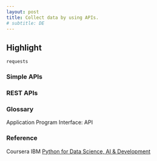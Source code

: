 ```yaml
---
layout: post
title: Collect data by using APIs.
# subtitle: DE
---
```


## Highlight

```shell
requests
```

### Simple APIs





### REST APIs




### Glossary
Application Program Interface: API



### Reference
Coursera IBM [Python for Data Science, AI & Development](https://www.coursera.org/learn/python-for-applied-data-science-ai?specialization=applied-artifical-intelligence-ibm-watson-ai)

